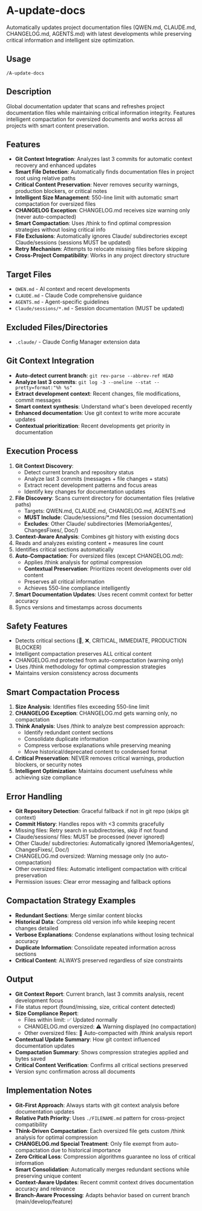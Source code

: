 # A-update-docs

Automatically updates project documentation files (QWEN.md, CLAUDE.md, CHANGELOG.md, AGENTS.md) with latest developments while preserving critical information and intelligent size optimization.

## Usage
```
/A-update-docs
```

## Description
Global documentation updater that scans and refreshes project documentation files while maintaining critical information integrity. Features intelligent compactation for oversized documents and works across all projects with smart content preservation.

## Features
- **Git Context Integration**: Analyzes last 3 commits for automatic context recovery and enhanced updates
- **Smart File Detection**: Automatically finds documentation files in project root using relative paths
- **Critical Content Preservation**: Never removes security warnings, production blockers, or critical notes
- **Intelligent Size Management**: 550-line limit with automatic smart compactation for oversized files
- **CHANGELOG Exception**: CHANGELOG.md receives size warning only (never auto-compacted)
- **Smart Compactation**: Uses /think to find optimal compression strategies without losing critical info
- **File Exclusions**: Automatically ignores Claude/ subdirectories except Claude/sessions (sessions MUST be updated)
- **Retry Mechanism**: Attempts to relocate missing files before skipping
- **Cross-Project Compatibility**: Works in any project directory structure

## Target Files
- `QWEN.md` - AI context and recent developments
- `CLAUDE.md` - Claude Code comprehensive guidance
- `AGENTS.md` - Agent-specific guidelines
- `Claude/sessions/*.md` - Session documentation (MUST be updated)

## Excluded Files/Directories
- `.claude/` - Claude Config Manager extension data

## Git Context Integration
- **Auto-detect current branch**: `git rev-parse --abbrev-ref HEAD`
- **Analyze last 3 commits**: `git log -3 --oneline --stat --pretty=format:"%h %s"`
- **Extract development context**: Recent changes, file modifications, commit messages
- **Smart context synthesis**: Understand what's been developed recently
- **Enhanced documentation**: Use git context to write more accurate updates
- **Contextual prioritization**: Recent developments get priority in documentation

## Execution Process
1. **Git Context Discovery**:
   - Detect current branch and repository status
   - Analyze last 3 commits (messages + file changes + stats)
   - Extract recent development patterns and focus areas
   - Identify key changes for documentation updates
2. **File Discovery**: Scans current directory for documentation files (relative paths)
   - Targets: QWEN.md, CLAUDE.md, CHANGELOG.md, AGENTS.md
   - **MUST Include**: Claude/sessions/*.md files (session documentation)
   - **Excludes**: Other Claude/ subdirectories (MemoriaAgentes/, ChangesFixes/, Doc/)
3. **Context-Aware Analysis**: Combines git history with existing docs
4. Reads and analyzes existing content + measures line count
5. Identifies critical sections automatically
6. **Auto-Compactation**: For oversized files (except CHANGELOG.md):
   - Applies /think analysis for optimal compression
   - **Contextual Preservation**: Prioritizes recent developments over old content
   - Preserves all critical information
   - Achieves 550-line compliance intelligently
7. **Smart Documentation Updates**: Uses recent commit context for better accuracy
8. Syncs versions and timestamps across documents

## Safety Features
- Detects critical sections (🚨, ❌, CRITICAL, IMMEDIATE, PRODUCTION BLOCKER)
- Intelligent compactation preserves ALL critical content
- CHANGELOG.md protected from auto-compactation (warning only)
- Uses /think methodology for optimal compression strategies
- Maintains version consistency across documents

## Smart Compactation Process
1. **Size Analysis**: Identifies files exceeding 550-line limit
2. **CHANGELOG Exception**: CHANGELOG.md gets warning only, no compactation
3. **Think Analysis**: Uses /think to analyze best compression approach:
   - Identify redundant content sections
   - Consolidate duplicate information
   - Compress verbose explanations while preserving meaning
   - Move historical/deprecated content to condensed format
4. **Critical Preservation**: NEVER removes critical warnings, production blockers, or security notes
5. **Intelligent Optimization**: Maintains document usefulness while achieving size compliance

## Error Handling
- **Git Repository Detection**: Graceful fallback if not in git repo (skips git context)
- **Commit History**: Handles repos with <3 commits gracefully
- Missing files: Retry search in subdirectories, skip if not found
- Claude/sessions/ files: MUST be processed (never ignored)
- Other Claude/ subdirectories: Automatically ignored (MemoriaAgentes/, ChangesFixes/, Doc/)
- CHANGELOG.md oversized: Warning message only (no auto-compactation)
- Other oversized files: Automatic intelligent compactation with critical preservation
- Permission issues: Clear error messaging and fallback options

## Compactation Strategy Examples
- **Redundant Sections**: Merge similar content blocks
- **Historical Data**: Compress old version info while keeping recent changes detailed
- **Verbose Explanations**: Condense explanations without losing technical accuracy
- **Duplicate Information**: Consolidate repeated information across sections
- **Critical Content**: ALWAYS preserved regardless of size constraints

## Output
- **Git Context Report**: Current branch, last 3 commits analysis, recent development focus
- File status report (found/missing, size, critical content detected)
- **Size Compliance Report**:
  - Files within limit: ✅ Updated normally
  - CHANGELOG.md oversized: ⚠️ Warning displayed (no compactation)
  - Other oversized files: 🔄 Auto-compacted with /think analysis report
- **Contextual Update Summary**: How git context influenced documentation updates
- **Compactation Summary**: Shows compression strategies applied and bytes saved
- **Critical Content Verification**: Confirms all critical sections preserved
- Version sync confirmation across all documents

## Implementation Notes
- **Git-First Approach**: Always starts with git context analysis before documentation updates
- **Relative Path Priority**: Uses `./FILENAME.md` pattern for cross-project compatibility
- **Think-Driven Compactation**: Each oversized file gets custom /think analysis for optimal compression
- **CHANGELOG.md Special Treatment**: Only file exempt from auto-compactation due to historical importance
- **Zero Critical Loss**: Compression algorithms guarantee no loss of critical information
- **Smart Consolidation**: Automatically merges redundant sections while preserving unique content
- **Context-Aware Updates**: Recent commit context drives documentation accuracy and relevance
- **Branch-Aware Processing**: Adapts behavior based on current branch (main/develop/feature)